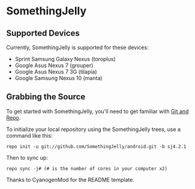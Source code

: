 SomethingJelly
==============

Supported Devices
-----------------

Currently, SomethingJelly is supported for these devices:
* Sprint Samsung Galaxy Nexus (toroplus)
* Google Asus Nexus 7 (grouper)
* Google Asus Nexus 7 3G (tilapia)
* Google Samsung Nexus 10 (manta)

Grabbing the Source
-------------------

To get started with SomethingJelly, you'll need to get
familiar with [Git and Repo](http://source.android.com/download/using-repo).

To initialize your local repository using the SomethingJelly trees, use a command like this:

    repo init -u git://github.com/SomethingJelly/android.git -b sj4.2.1

Then to sync up:

    repo sync -j# (# is the number of cores in your computer x2)

Thanks to CyanogenMod for the README template.
